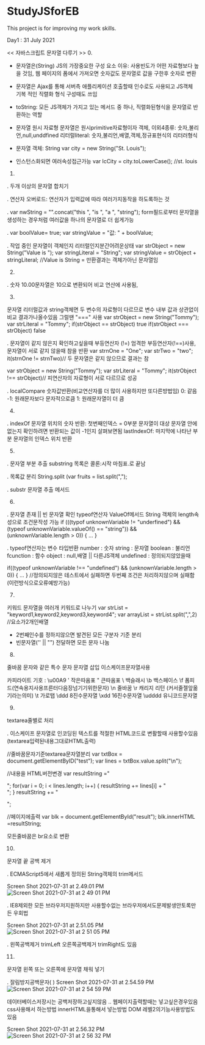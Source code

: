 # StudyJSforEB
This project is for improving my work skills.


Day1 : 31 July 2021

<< 자바스크립트 문자열 다루기 >>
0.
- 문자열은(String) JS의 가장중요한 구성 요소 
  이유: 사용빈도가 어떤 자료형보다 높을 것임, 웹 페이지의 폼에서 가져오면 숫자값도        문자열로 값을 구한후 숫자로 변환
  
- 문자열은 Ajax를 통해 서버측 애플리케이션 호출할때 인수로도 사용되고 JS객체 기복   적인 직렬화 형식 구성때도 쓰임
- toString: 모든 JS객체가 가지고 있는 메서드 중 하나, 직렬화된형식을 문자열로   반환하는 역할


- 문자열 원시 자료형 
  문자열은 원시primitive자료형이자 객체,
  이외4종류: 숫자,불리언,null,unddfined
  리터럴literal: 숫자,불리언,배열,객체,정규표현식의 리터러형식 
  
- 문자열 객체: String 
  var city = new String("St. Louis");
  
- 인스턴스화되면 여러속성접근가능
  var lcCity = city.toLowerCase(); //st. louis  
  
1.  
. 두개 이상의 문자열 합치기

. 연산자 오버로드: 연산자가 입력값에 따라 여러가지동작을 하도록하는 것

. var nwString = "".concat("this ", "is ", "a ", "string");
  form필드로부터 문자열을 생성하는 경우처럼 여러값을 하나의 문자열로 더 쉽게가능

. var boolValue= true; var stringValue = "값: " + boolValue;

. 작업 중인 문자열이 객체인지 리터럴인지분간어려운상태
  var strObject = new String("Value is ");
  var stringLiteral = "String";
  var stringValue = strObject + stringLiteral; //Value is String = 만환결과는 객체가아닌 문자열임

2.
. 숫자 10.00문자열은 10으로 변환되어 비교 연산에 사용됨, 

3.
문자열 리터럴값과 string객체면 두 변수의 자료형이 다르므로 변수 내부 값과 상관없이 비교 결과가나올수있음 그럴땐 "===" 사용
  var strObject = new String("Tommy");
  var strLiteral = "Tommy";
  if(strObject == strObject) true
  if(strObject === strObject) false

. 문자열이 같지 않은지 확인하고싶을때 부등연산자 (!=) 엄격한 부등연산자(!==)사용, 문자열이 서로 같지 않을때 참을 반환
  var strnOne = "One";
  var strTwo = "two";
  it(strnOne != strnTwo)// 두 문자열은 같지 않으므로 결과는 참

  var strObject = new String("Tommy");
  var strLiteral = "Tommy";
  it(strObject !== strObject)// 피연산자의 자료형이 서로 다르므로 성공

. localCompare 숫자값반환(비교연산자를 더 많이 사용하지만 또다른방법임)
0: 같음 
-1: 원래문자보다 문자적으로큼 
1: 원래문자열이 더 큼

4.
. indexOf 문자열 위치의 숫자 반환: 첫번째인덱스 = 0부분 문자열이 대상 문자열 안에 없는지 확인하려면 반환되는 값이 -1인지 살펴보면됨
lastIndexOf: 마지막에 나타난 부분 문자열의 인덱스 위치 반환


5.
. 문자열 부분 추출 substring
목록은 콜론:시작 마침표.로 끝남

. 목록값 분리 String.split (var fruits = list.split(",");

. substr 문자열 추출 메서드

6.
. 문자열 존재 || 빈 문자열 확인
typeof연산자
ValueOf메서드
String 객체의 length속성으로 조건문작성 가능
if (((typof unknownVariable != "underfined") && 
(typeof unknownVariable.valueOf() == "string")) &&
(unknownVariable.length > 0)) { ... }

. typeof연산자는 변수 타입반환
number : 숫자
string : 문자열
boolean : 불리언
fcunction : 함수
object : null,배열 || 다른JS객체
undefined : 정의되지않았을때

if((typeof unknownVariable !== "undefined") && (unknownVariable.length > 0)) { ... } //정의되지않은 테스트에서 실패하면 두번째 조건은 처리하지않으며 실패함(이런방식으로오류예방가능)

7.
키워드 문자열을 여러개 키워드로 나누기
var strList = "keyword1,keyword2,keyword3,keyword4";
var arrayList = strList.split(",",2) //요소가2개인배열 
- 2번째인수를 정하지않으면 발견된 모든 구분자 기준 분리
- 빈문자열('' || "") 전달하면 모든 문자 나눔

8.
줄바꿈 문자와 같은 특수 문자 문자열 삽입
이스케이프문자열사용

카피라이트 기호 : \u00A9
\'  작은따옴표
\"  큰따옴표
\\  백슬래시
\b  백스페이스
\f  폼피드(연속용지사용프른터다음장넘기기위한문자)
\n  줄바꿈
\r  캐리지 리턴 (커서줄젤앞옮기라는의미)
\t  가로탭
\ddd  8진수문자열
\xdd  16진수문자열
\udddd  유니코드문자열

9.
textarea줄별로 처리

. 이스케이프 문자열로 인코딩된 텍스트를 적절한 HTML코드로 변활할때 사용할수있음(textarea입력된내용그대로HTML출력)

//줄바꿈문자기준textarea문자열분리
var txtBox = document.getElementByID("test");
var lines = txtBox.value.split("\n");

//내용을 HTML버전변경
var resultString ="<p>";
for(var i = 0; i < lines.length; i++) {
  resultString += lines[i] + "<br />";
}
resultString += "</p>";
                                
//페이지에출력
var blk = document.getElementById("result");
blk.innerHTML =resultString;

모든줄바꿈은 br요소로 변환
                                
10.
문자열 끝 공백 제거

. ECMAScript5에서 새롭게 정의된 String객체의 trim메서드

Screen Shot 2021-07-31 at 2.49.01 PM![Screen Shot 2021-07-31 at 2 49 01 PM](https://user-images.githubusercontent.com/84766081/127730219-c9b2d496-cb13-4f6b-9bf4-28f540ade2c8.png)

. IE8제외한 모든 브라우저지원하지만 사용할수없는 브라우저에서도문제발생안토록만든 우회법

Screen Shot 2021-07-31 at 2.51.05 PM![Screen Shot 2021-07-31 at 2 51 05 PM](https://user-images.githubusercontent.com/84766081/127730244-2f2b4c5d-a6de-4852-a2b4-e0205944a2a8.png)

. 왼쪽공백제거 trimLeft 오른쪽공백제거 trimRight도 있음
                                
11.
문자열 왼쪽 또는 오른쪽에 문자열 채워 넣기

. 잘림방지공백문자(&nbsp;)
Screen Shot 2021-07-31 at 2.54.59 PM![Screen Shot 2021-07-31 at 2 54 59 PM](https://user-images.githubusercontent.com/84766081/127730327-6a88a290-4276-4e51-8e09-5dc3d97d33f2.png)

데이터베이스저장시는 공백저장하고싶지않음 .. 웹페이지출력할때는 넣고싶은경우있음 
css사용해서 하는방법 
innerHTML을통해서 넣는방법
DOM 레벨2의기능사용방법도있음 

Screen Shot 2021-07-31 at 2.56.32 PM![Screen Shot 2021-07-31 at 2 56 32 PM](https://user-images.githubusercontent.com/84766081/127730364-099f3889-b0be-4a46-8982-821db8207f82.png)
